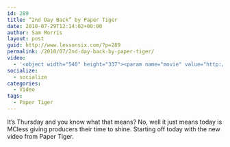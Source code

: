 ```yaml
---
id: 289
title: “2nd Day Back” by Paper Tiger
date: 2010-07-29T12:14:02+00:00
author: Sam Morris
layout: post
guid: http://www.lessonsix.com/?p=289
permalink: /2010/07/2nd-day-back-by-paper-tiger/
video:
  - '<object width="540" height="337"><param name="movie" value="http://www.youtube.com/v/RzKqJauLFUA?fs=1&hl=en_GB"></param><param name="allowFullScreen" value="true"></param><param name="allowscriptaccess" value="always"></param><embed src="http://www.youtube.com/v/RzKqJauLFUA?fs=1&hl=en_GB" type="application/x-shockwave-flash" width="540" height="337" allowscriptaccess="always" allowfullscreen="true"></embed></object>'
socialize:
  - socialize
categories:
  - Video
tags:
  - Paper Tiger
---
```

It&#8217;s Thursday and you know what that means? No, well it just means today is MCless giving producers their time to shine. Starting off today with the new video from Paper Tiger.